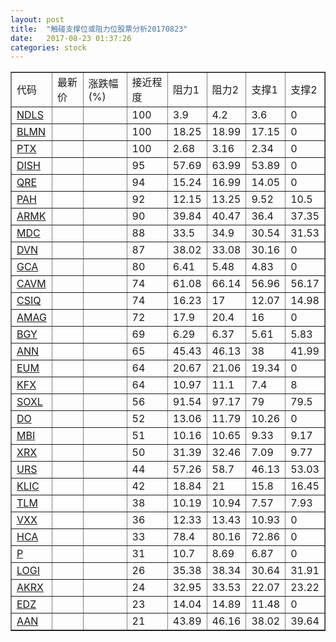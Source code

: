 ```yaml
---
layout: post
title:  "触碰支撑位或阻力位股票分析20170823"
date:   2017-08-23 01:37:26
categories: stock
---
```

<script type="text/javascript">
var stockList = []
stockList.push('gb_ndls');
stockList.push('gb_blmn');
stockList.push('gb_ptx');
stockList.push('gb_dish');
stockList.push('gb_qre');
stockList.push('gb_pah');
stockList.push('gb_armk');
stockList.push('gb_mdc');
stockList.push('gb_dvn');
stockList.push('gb_gca');
stockList.push('gb_cavm');
stockList.push('gb_csiq');
stockList.push('gb_amag');
stockList.push('gb_bgy');
stockList.push('gb_ann');
stockList.push('gb_eum');
stockList.push('gb_kfx');
stockList.push('gb_soxl');
stockList.push('gb_do');
stockList.push('gb_mbi');
stockList.push('gb_xrx');
stockList.push('gb_urs');
stockList.push('gb_klic');
stockList.push('gb_tlm');
stockList.push('gb_vxx');
stockList.push('gb_hca');
stockList.push('gb_p');
stockList.push('gb_logi');
stockList.push('gb_akrx');
stockList.push('gb_edz');
stockList.push('gb_aan');
</script>
<table border="1">
 <tr>
 <td>代码</td>
 <td>最新价</td>
 <td>涨跌幅(%)</td>
 <td>接近程度</td>
 <td>阻力1</td>
 <td>阻力2</td>
 <td>支撑1</td>
 <td>支撑2</td>
</tr>
  <tr id="ndls" class="green">
  <td><a href="http://stock.finance.sina.com.cn/usstock/quotes/NDLS.html" target="_blank">NDLS</a></td><td></td><td></td><td>100</td><td>3.9</td><td>4.2</td><td>3.6</td><td>0</td></tr>
  <tr id="blmn" class="green">
  <td><a href="http://stock.finance.sina.com.cn/usstock/quotes/BLMN.html" target="_blank">BLMN</a></td><td></td><td></td><td>100</td><td>18.25</td><td>18.99</td><td>17.15</td><td>0</td></tr>
  <tr id="ptx" class="red">
  <td><a href="http://stock.finance.sina.com.cn/usstock/quotes/PTX.html" target="_blank">PTX</a></td><td></td><td></td><td>100</td><td>2.68</td><td>3.16</td><td>2.34</td><td>0</td></tr>
  <tr id="dish" class="red">
  <td><a href="http://stock.finance.sina.com.cn/usstock/quotes/DISH.html" target="_blank">DISH</a></td><td></td><td></td><td>95</td><td>57.69</td><td>63.99</td><td>53.89</td><td>0</td></tr>
  <tr id="qre" class="red">
  <td><a href="http://stock.finance.sina.com.cn/usstock/quotes/QRE.html" target="_blank">QRE</a></td><td></td><td></td><td>94</td><td>15.24</td><td>16.99</td><td>14.05</td><td>0</td></tr>
  <tr id="pah" class="red">
  <td><a href="http://stock.finance.sina.com.cn/usstock/quotes/PAH.html" target="_blank">PAH</a></td><td></td><td></td><td>92</td><td>12.15</td><td>13.25</td><td>9.52</td><td>10.5</td></tr>
  <tr id="armk" class="red">
  <td><a href="http://stock.finance.sina.com.cn/usstock/quotes/ARMK.html" target="_blank">ARMK</a></td><td></td><td></td><td>90</td><td>39.84</td><td>40.47</td><td>36.4</td><td>37.35</td></tr>
  <tr id="mdc" class="green">
  <td><a href="http://stock.finance.sina.com.cn/usstock/quotes/MDC.html" target="_blank">MDC</a></td><td></td><td></td><td>88</td><td>33.5</td><td>34.9</td><td>30.54</td><td>31.53</td></tr>
  <tr id="dvn" class="green">
  <td><a href="http://stock.finance.sina.com.cn/usstock/quotes/DVN.html" target="_blank">DVN</a></td><td></td><td></td><td>87</td><td>38.02</td><td>33.08</td><td>30.16</td><td>0</td></tr>
  <tr id="gca" class="green">
  <td><a href="http://stock.finance.sina.com.cn/usstock/quotes/GCA.html" target="_blank">GCA</a></td><td></td><td></td><td>80</td><td>6.41</td><td>5.48</td><td>4.83</td><td>0</td></tr>
  <tr id="cavm" class="red">
  <td><a href="http://stock.finance.sina.com.cn/usstock/quotes/CAVM.html" target="_blank">CAVM</a></td><td></td><td></td><td>74</td><td>61.08</td><td>66.14</td><td>56.96</td><td>56.17</td></tr>
  <tr id="csiq" class="green">
  <td><a href="http://stock.finance.sina.com.cn/usstock/quotes/CSIQ.html" target="_blank">CSIQ</a></td><td></td><td></td><td>74</td><td>16.23</td><td>17</td><td>12.07</td><td>14.98</td></tr>
  <tr id="amag" class="red">
  <td><a href="http://stock.finance.sina.com.cn/usstock/quotes/AMAG.html" target="_blank">AMAG</a></td><td></td><td></td><td>72</td><td>17.9</td><td>20.4</td><td>16</td><td>0</td></tr>
  <tr id="bgy" class="green">
  <td><a href="http://stock.finance.sina.com.cn/usstock/quotes/BGY.html" target="_blank">BGY</a></td><td></td><td></td><td>69</td><td>6.29</td><td>6.37</td><td>5.61</td><td>5.83</td></tr>
  <tr id="ann" class="red">
  <td><a href="http://stock.finance.sina.com.cn/usstock/quotes/ANN.html" target="_blank">ANN</a></td><td></td><td></td><td>65</td><td>45.43</td><td>46.13</td><td>38</td><td>41.99</td></tr>
  <tr id="eum" class="green">
  <td><a href="http://stock.finance.sina.com.cn/usstock/quotes/EUM.html" target="_blank">EUM</a></td><td></td><td></td><td>64</td><td>20.67</td><td>21.06</td><td>19.34</td><td>0</td></tr>
  <tr id="kfx" class="green">
  <td><a href="http://stock.finance.sina.com.cn/usstock/quotes/KFX.html" target="_blank">KFX</a></td><td></td><td></td><td>64</td><td>10.97</td><td>11.1</td><td>7.4</td><td>8</td></tr>
  <tr id="soxl" class="red">
  <td><a href="http://stock.finance.sina.com.cn/usstock/quotes/SOXL.html" target="_blank">SOXL</a></td><td></td><td></td><td>56</td><td>91.54</td><td>97.17</td><td>79</td><td>79.5</td></tr>
  <tr id="do" class="green">
  <td><a href="http://stock.finance.sina.com.cn/usstock/quotes/DO.html" target="_blank">DO</a></td><td></td><td></td><td>52</td><td>13.06</td><td>11.79</td><td>10.26</td><td>0</td></tr>
  <tr id="mbi" class="red">
  <td><a href="http://stock.finance.sina.com.cn/usstock/quotes/MBI.html" target="_blank">MBI</a></td><td></td><td></td><td>51</td><td>10.16</td><td>10.65</td><td>9.33</td><td>9.17</td></tr>
  <tr id="xrx" class="green">
  <td><a href="http://stock.finance.sina.com.cn/usstock/quotes/XRX.html" target="_blank">XRX</a></td><td></td><td></td><td>50</td><td>31.39</td><td>32.46</td><td>7.09</td><td>9.77</td></tr>
  <tr id="urs" class="green">
  <td><a href="http://stock.finance.sina.com.cn/usstock/quotes/URS.html" target="_blank">URS</a></td><td></td><td></td><td>44</td><td>57.26</td><td>58.7</td><td>46.13</td><td>53.03</td></tr>
  <tr id="klic" class="green">
  <td><a href="http://stock.finance.sina.com.cn/usstock/quotes/KLIC.html" target="_blank">KLIC</a></td><td></td><td></td><td>42</td><td>18.84</td><td>21</td><td>15.8</td><td>16.45</td></tr>
  <tr id="tlm" class="green">
  <td><a href="http://stock.finance.sina.com.cn/usstock/quotes/TLM.html" target="_blank">TLM</a></td><td></td><td></td><td>38</td><td>10.19</td><td>10.94</td><td>7.57</td><td>7.93</td></tr>
  <tr id="vxx" class="red">
  <td><a href="http://stock.finance.sina.com.cn/usstock/quotes/VXX.html" target="_blank">VXX</a></td><td></td><td></td><td>36</td><td>12.33</td><td>13.43</td><td>10.93</td><td>0</td></tr>
  <tr id="hca" class="green">
  <td><a href="http://stock.finance.sina.com.cn/usstock/quotes/HCA.html" target="_blank">HCA</a></td><td></td><td></td><td>33</td><td>78.4</td><td>80.16</td><td>72.86</td><td>0</td></tr>
  <tr id="p" class="red">
  <td><a href="http://stock.finance.sina.com.cn/usstock/quotes/P.html" target="_blank">P</a></td><td></td><td></td><td>31</td><td>10.7</td><td>8.69</td><td>6.87</td><td>0</td></tr>
  <tr id="logi" class="red">
  <td><a href="http://stock.finance.sina.com.cn/usstock/quotes/LOGI.html" target="_blank">LOGI</a></td><td></td><td></td><td>26</td><td>35.38</td><td>38.34</td><td>30.64</td><td>31.91</td></tr>
  <tr id="akrx" class="red">
  <td><a href="http://stock.finance.sina.com.cn/usstock/quotes/AKRX.html" target="_blank">AKRX</a></td><td></td><td></td><td>24</td><td>32.95</td><td>33.53</td><td>22.07</td><td>23.22</td></tr>
  <tr id="edz" class="green">
  <td><a href="http://stock.finance.sina.com.cn/usstock/quotes/EDZ.html" target="_blank">EDZ</a></td><td></td><td></td><td>23</td><td>14.04</td><td>14.89</td><td>11.48</td><td>0</td></tr>
  <tr id="aan" class="green">
  <td><a href="http://stock.finance.sina.com.cn/usstock/quotes/AAN.html" target="_blank">AAN</a></td><td></td><td></td><td>21</td><td>43.89</td><td>46.16</td><td>38.02</td><td>39.64</td></tr>
</table>
